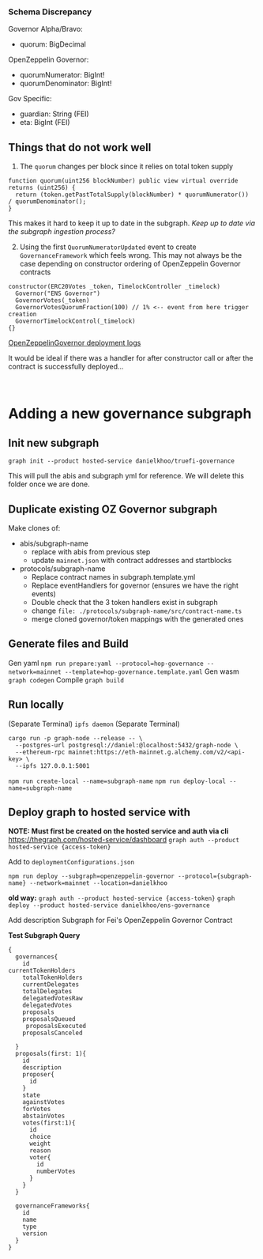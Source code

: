 ### Schema Discrepancy

Governor Alpha/Bravo:

- quorum: BigDecimal

OpenZeppelin Governor:

- quorumNumerator: BigInt!
- quorumDenominator: BigInt!

Gov Specific:

- guardian: String (FEI)
- eta: BigInt (FEI)

## Things that do not work well

1. The `quorum` changes per block since it relies on total token supply

```
function quorum(uint256 blockNumber) public view virtual override returns (uint256) {
  return (token.getPastTotalSupply(blockNumber) * quorumNumerator())  / quorumDenominator();
}
```

This makes it hard to keep it up to date in the subgraph. _Keep up to date via the subgraph ingestion process?_

2. Using the first `QuorumNumeratorUpdated` event to create `GovernanceFramework` which feels wrong. This may not always be the case depending on constructor ordering of OpenZeppelin Governor contracts

```
constructor(ERC20Votes _token, TimelockController _timelock)
  Governor("ENS Governor")
  GovernorVotes(_token)
  GovernorVotesQuorumFraction(100) // 1% <-- event from here trigger creation
  GovernorTimelockControl(_timelock)
{}
```

[OpenZeppelinGovernor deployment logs](https://etherscan.io/tx/0x97cba35bb5b36409dc31f22f2cb31d0f947bd8d1145093f9a785aefa525fe269#eventlog)

It would be ideal if there was a handler for after constructor call or after the contract is successfully deployed...

<br>

# Adding a new governance subgraph

## Init new subgraph

`graph init --product hosted-service danielkhoo/truefi-governance`

This will pull the abis and subgraph yml for reference. We will delete this folder once we are done.

## Duplicate existing OZ Governor subgraph

Make clones of:

- abis/subgraph-name
  - replace with abis from previous step
  - update `mainnet.json` with contract addresses and startblocks
- protocols/subgraph-name
  - Replace contract names in subgraph.template.yml
  - Replace eventHandlers for governor (ensures we have the right events)
  - Double check that the 3 token handlers exist in subgraph
  - change `file: ./protocols/subgraph-name/src/contract-name.ts`
  - merge cloned governor/token mappings with the generated ones

## Generate files and Build

Gen yaml
`npm run prepare:yaml --protocol=hop-governance --network=mainnet --template=hop-governance.template.yaml`
Gen wasm
`graph codegen`
Compile
`graph build`

## Run locally

(Separate Terminal)
`ipfs daemon`
(Separate Terminal)

```
cargo run -p graph-node --release -- \
  --postgres-url postgresql://daniel:@localhost:5432/graph-node \
  --ethereum-rpc mainnet:https://eth-mainnet.g.alchemy.com/v2/<api-key> \
  --ipfs 127.0.0.1:5001
```

`npm run create-local --name=subgraph-name`
`npm run deploy-local --name=subgraph-name`

## Deploy graph to hosted service with

**NOTE: Must first be created on the hosted service and auth via cli**
https://thegraph.com/hosted-service/dashboard
`graph auth --product hosted-service {access-token}`

Add to `deploymentConfigurations.json`

`npm run deploy --subgraph=openzeppelin-governor --protocol={subgraph-name} --network=mainnet --location=danielkhoo`

**old way:**
`graph auth --product hosted-service {access-token}`
`graph deploy --product hosted-service danielkhoo/ens-governance`

Add description
Subgraph for Fei's OpenZeppelin Governor Contract

**Test Subgraph Query**

```
{
  governances{
    id
currentTokenHolders
    totalTokenHolders
    currentDelegates
    totalDelegates
    delegatedVotesRaw
    delegatedVotes
    proposals
    proposalsQueued
     proposalsExecuted
    proposalsCanceled

  }
  proposals(first: 1){
    id
    description
    proposer{
      id
    }
    state
    againstVotes
    forVotes
    abstainVotes
    votes(first:1){
      id
      choice
      weight
      reason
      voter{
        id
        numberVotes
      }
    }
  }

  governanceFrameworks{
    id
    name
    type
    version
  }
}

```
